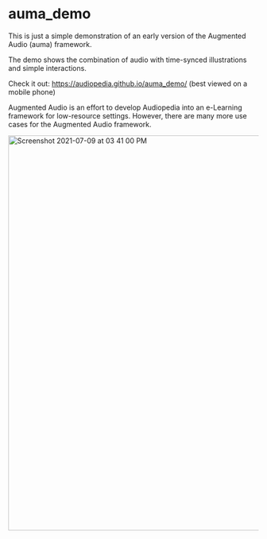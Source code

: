 # auma_demo

This is just a simple demonstration of an early version of the Augmented Audio (auma) framework.

The demo shows the combination of audio with time-synced illustrations and simple interactions.

Check it out: https://audiopedia.github.io/auma_demo/ (best viewed on a mobile phone)

Augmented Audio is an effort to develop Audiopedia into an e-Learning framework for low-resource settings. However, there are many more use cases for the Augmented Audio framework.

<img width="795" alt="Screenshot 2021-07-09 at 03 41 00 PM" src="https://user-images.githubusercontent.com/32398058/125086621-1712f280-e0cc-11eb-9ec5-e4131a1b5d1d.png">



